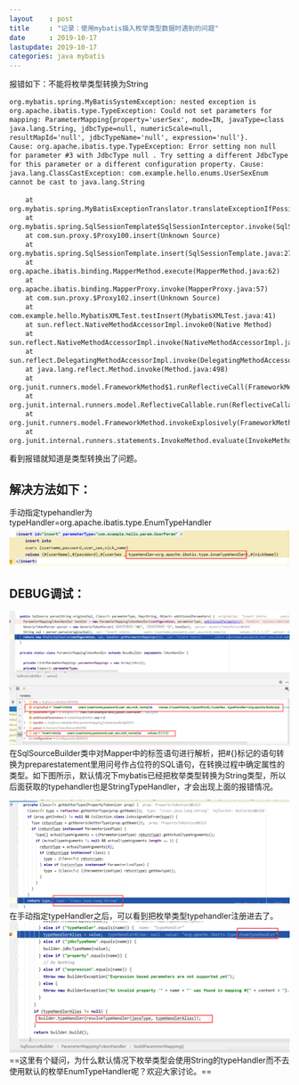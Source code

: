 ```yaml
---
layout    : post
title     : "记录：使用mybatis插入枚举类型数据时遇到的问题"
date      : 2019-10-17
lastupdate: 2019-10-17
categories: java mybatis
---
```




报错如下：不能将枚举类型转换为String

```
org.mybatis.spring.MyBatisSystemException: nested exception is org.apache.ibatis.type.TypeException: Could not set parameters for mapping: ParameterMapping{property='userSex', mode=IN, javaType=class java.lang.String, jdbcType=null, numericScale=null, resultMapId='null', jdbcTypeName='null', expression='null'}. 
Cause: org.apache.ibatis.type.TypeException: Error setting non null for parameter #3 with JdbcType null . Try setting a different JdbcType for this parameter or a different configuration property. Cause: java.lang.ClassCastException: com.example.hello.enums.UserSexEnum cannot be cast to java.lang.String 

	at org.mybatis.spring.MyBatisExceptionTranslator.translateExceptionIfPossible(MyBatisExceptionTranslator.java:78)
	at org.mybatis.spring.SqlSessionTemplate$SqlSessionInterceptor.invoke(SqlSessionTemplate.java:440)
	at com.sun.proxy.$Proxy100.insert(Unknown Source)
	at org.mybatis.spring.SqlSessionTemplate.insert(SqlSessionTemplate.java:271)
	at org.apache.ibatis.binding.MapperMethod.execute(MapperMethod.java:62)
	at org.apache.ibatis.binding.MapperProxy.invoke(MapperProxy.java:57)
	at com.sun.proxy.$Proxy102.insert(Unknown Source)
	at com.example.hello.MybatisXMLTest.testInsert(MybatisXMLTest.java:41)
	at sun.reflect.NativeMethodAccessorImpl.invoke0(Native Method)
	at sun.reflect.NativeMethodAccessorImpl.invoke(NativeMethodAccessorImpl.java:62)
	at sun.reflect.DelegatingMethodAccessorImpl.invoke(DelegatingMethodAccessorImpl.java:43)
	at java.lang.reflect.Method.invoke(Method.java:498)
	at org.junit.runners.model.FrameworkMethod$1.runReflectiveCall(FrameworkMethod.java:50)
	at org.junit.internal.runners.model.ReflectiveCallable.run(ReflectiveCallable.java:12)
	at org.junit.runners.model.FrameworkMethod.invokeExplosively(FrameworkMethod.java:47)
	at org.junit.internal.runners.statements.InvokeMethod.evaluate(InvokeMethod.java:17)
```
看到报错就知道是类型转换出了问题。

## 解决方法如下：

手动指定typehandler为typeHandler=org.apache.ibatis.type.EnumTypeHandler
![在这里插入图片描述](/assets/img/2019-10-17-mybatis-eumn-insert-prob-zh/1.png)

## DEBUG调试：

![在这里插入图片描述](/assets/img/2019-10-17-mybatis-eumn-insert-prob-zh/2.png)
在SqlSourceBuilder类中对Mapper中的标签语句进行解析，把#{}标记的语句转换为preparestatement里用问号作占位符的SQL语句，在转换过程中确定属性的类型。如下图所示，默认情况下mybatis已经把枚举类型转换为String类型，所以后面获取的typehandler也是StringTypeHandler，才会出现上面的报错情况。

![在这里插入图片描述](/assets/img/2019-10-17-mybatis-eumn-insert-prob-zh/3.png)
在手动指定typeHandler之后，可以看到把枚举类型typehandler注册进去了。
![在这里插入图片描述](/assets/img/2019-10-17-mybatis-eumn-insert-prob-zh/4.png)
==这里有个疑问，为什么默认情况下枚举类型会使用String的typeHandler而不去使用默认的枚举EnumTypeHandler呢？欢迎大家讨论。==